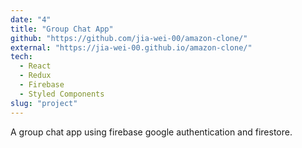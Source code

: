 ```yaml
---
date: "4"
title: "Group Chat App"
github: "https://github.com/jia-wei-00/amazon-clone/"
external: "https://jia-wei-00.github.io/amazon-clone/"
tech:
  - React
  - Redux
  - Firebase
  - Styled Components
slug: "project"
---
```


A group chat app using firebase google authentication and firestore.
